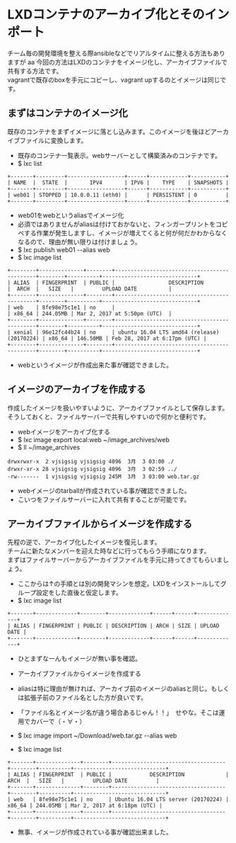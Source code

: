 LXDコンテナのアーカイブ化とそのインポート
====================================================

チーム毎の開発環境を整える際ansibleなどでリアルタイムに整える方法もありますが  aa
今回の方法はLXDのコンテナをイメージ化し、アーカイブファイルで共有する方法です。  
vagrantで既存のboxを手元にコピーし、vagrant upするのとイメージは同じです。


## まずはコンテナのイメージ化
既存のコンテナをまずイメージに落とし込みます。このイメージを後ほどアーカイブファイルに変換します。

+ 既存のコンテナ一覧表示。webサーバーとして構築済みのコンテナです。
 + $ lxc list
```
+-------+---------+------------------+------+------------+-----------+
| NAME  |  STATE  |       IPV4       | IPV6 |    TYPE    | SNAPSHOTS |
+-------+---------+------------------+------+------------+-----------+
| web01 | STOPPED | 10.0.0.11 (eth0) |      | PERSISTENT | 0         |
+-------+---------+------------------+------+------------+-----------+
```

+ web01をwebというaliasでイメージ化
+ 必須ではありませんがaliasは付けておかないと、フィンガープリントをコピペする作業が発生しますし、イメージが増えてくると何が何だかわからなくなるので、理由が無い限りは付けましょう。
 + $ lxc publish web01 --alias web
 + $ lxc image list
```
+--------+--------------+--------+---------------------------------------------+--------+----------+------------------------------+
| ALIAS  | FINGERPRINT  | PUBLIC |                 DESCRIPTION                 |  ARCH  |   SIZE   |         UPLOAD DATE          |
+--------+--------------+--------+---------------------------------------------+--------+----------+------------------------------+
| web    | 8fe98e75c1e1 | no     |                                             | x86_64 | 244.05MB | Mar 2, 2017 at 5:50pm (UTC)  |
+--------+--------------+--------+---------------------------------------------+--------+----------+------------------------------+
| xenial | 96e12fc44b24 | no     | ubuntu 16.04 LTS amd64 (release) (20170224) | x86_64 | 146.50MB | Feb 28, 2017 at 6:17pm (UTC) |
+--------+--------------+--------+---------------------------------------------+--------+----------+------------------------------+
```
+ webというイメージが作成出来た事が確認できました。


## イメージのアーカイブを作成する
作成したイメージを扱いやすいように、アーカイブファイルとして保存します。  
そうしておくと、ファイルサーバーで共有しやすいので何かと便利です。

+ webイメージをアーカイブ化する
 + $ lxc image export local:web ~/image_archives/web
 + $ ll ~/image_archives
```
drwxrwxr-x  2 vjsigsig vjsigsig 4096  3月  3 03:00 ./
drwxr-xr-x 28 vjsigsig vjsigsig 4096  3月  3 02:59 ../
-rw-------  1 vjsigsig vjsigsig 245M  3月  3 03:00 web.tar.gz
```
+ webイメージのtarballが作成されている事が確認できました。  
+ こいつをファイルサーバーに入れて共有することが可能です。


## アーカイブファイルからイメージを作成する
先程の逆で、アーカイブ化したイメージを復元します。  
チームに新たなメンバーを迎えた時などに行ってもらう手順になります。  
まずはファイルサーバーからアーカイブファイルを手元に持ってきてもらいましょう。

+ ここからは↑の手順とは別の開発マシンを想定。LXDをインストールしてグループ設定をした直後と仮定します。
 + $ lxc image list
```
+-------+-------------+--------+-------------+------+------+-------------+
| ALIAS | FINGERPRINT | PUBLIC | DESCRIPTION | ARCH | SIZE | UPLOAD DATE |
+-------+-------------+--------+-------------+------+------+-------------+
```
+ ひとまずなーんもイメージが無い事を確認。

+ アーカイブファイルからイメージを作成する
+ aliasは特に理由が無ければ、アーカイブ前のイメージのaliasと同じ。もしくは拡張子前のファイル名とした方が良いです。
+ 「ファイル名とイメージ名が違う場合あるじゃん！！」　せやな。そこは運用でカバーで（・∀・）
 + $ lxc image import ~/Download/web.tar.gz --alias web
 + $ lxc image list
```
+-------+--------------+--------+------------------------------------+--------+----------+-----------------------------+
| ALIAS | FINGERPRINT  | PUBLIC |            DESCRIPTION             |  ARCH  |   SIZE   |         UPLOAD DATE         |
+-------+--------------+--------+------------------------------------+--------+----------+-----------------------------+
| web   | 8fe98e75c1e1 | no     | Ubuntu 16.04 LTS server (20170224) | x86_64 | 244.05MB | Mar 2, 2017 at 6:18pm (UTC) |
+-------+--------------+--------+------------------------------------+--------+----------+-----------------------------+
```
+ 無事、イメージが作成されている事が確認出来ました。

